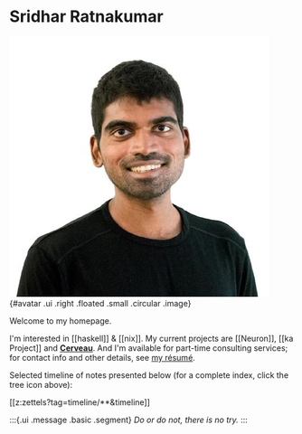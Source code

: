 # Sridhar Ratnakumar

![avatar](static/favicon.jpeg){#avatar .ui .right .floated .small .circular .image}

Welcome to my homepage. 

I'm interested in [[haskell]] & [[nix]]. My current projects are [[Neuron]], [[ka Project]] and [**Cerveau**](https://www.cerveau.app/). And I'm available for part-time consulting services; for contact info and other details, see [my résumé](./static/resume.pdf).

Selected timeline of notes presented below (for a complete index, click the tree icon above):

[[z:zettels?tag=timeline/**&timeline]]

:::{.ui .message .basic .segment}
*Do or do not, there is no try.*
:::
